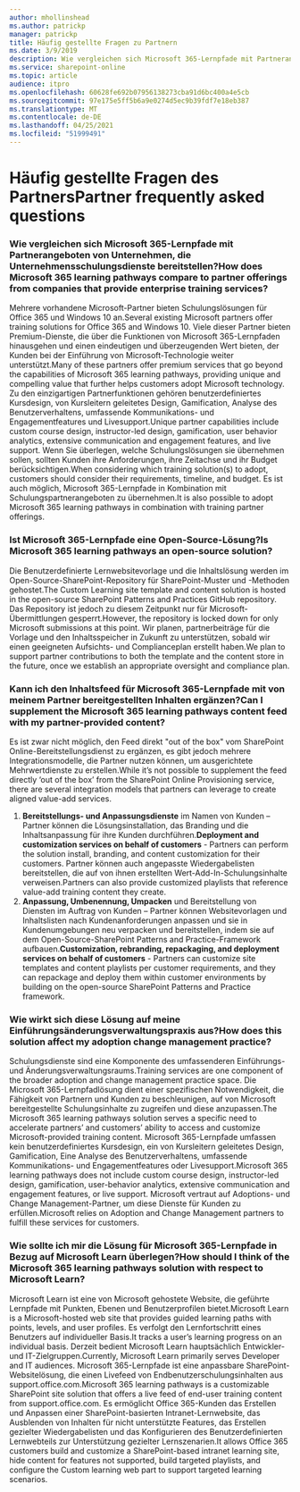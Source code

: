 ```yaml
---
author: mhollinshead
ms.author: patrickp
manager: patrickp
title: Häufig gestellte Fragen zu Partnern
ms.date: 3/9/2019
description: Wie vergleichen sich Microsoft 365-Lernpfade mit Partnerangeboten von Unternehmen, die Unternehmensschulungsdienste bereitstellen?
ms.service: sharepoint-online
ms.topic: article
audience: itpro
ms.openlocfilehash: 60628fe692b07956138273cba91d6bc400a4e5cb
ms.sourcegitcommit: 97e175e5ff5b6a9e0274d5ec9b39fdf7e18eb387
ms.translationtype: MT
ms.contentlocale: de-DE
ms.lasthandoff: 04/25/2021
ms.locfileid: "51999491"
---
```

# <a name="partner-frequently-asked-questions"></a><span data-ttu-id="4baf3-103">Häufig gestellte Fragen des Partners</span><span class="sxs-lookup"><span data-stu-id="4baf3-103">Partner frequently asked questions</span></span>

### <a name="how-does-microsoft-365-learning-pathways-compare-to-partner-offerings-from-companies-that-provide-enterprise-training-services"></a><span data-ttu-id="4baf3-104">Wie vergleichen sich Microsoft 365-Lernpfade mit Partnerangeboten von Unternehmen, die Unternehmensschulungsdienste bereitstellen?</span><span class="sxs-lookup"><span data-stu-id="4baf3-104">How does Microsoft 365 learning pathways compare to partner offerings from companies that provide enterprise training services?</span></span>
<span data-ttu-id="4baf3-105">Mehrere vorhandene Microsoft-Partner bieten Schulungslösungen für Office 365 und Windows 10 an.</span><span class="sxs-lookup"><span data-stu-id="4baf3-105">Several existing Microsoft partners offer training solutions for Office 365 and Windows 10.</span></span> <span data-ttu-id="4baf3-106">Viele dieser Partner bieten Premium-Dienste, die über die Funktionen von Microsoft 365-Lernpfaden hinausgehen und einen eindeutigen und überzeugenden Wert bieten, der Kunden bei der Einführung von Microsoft-Technologie weiter unterstützt.</span><span class="sxs-lookup"><span data-stu-id="4baf3-106">Many of these partners offer premium services that go beyond the capabilities of Microsoft 365 learning pathways, providing unique and compelling value that further helps customers adopt Microsoft technology.</span></span> <span data-ttu-id="4baf3-107">Zu den einzigartigen Partnerfunktionen gehören benutzerdefiniertes Kursdesign, von Kursleitern geleitetes Design, Gamification, Analyse des Benutzerverhaltens, umfassende Kommunikations- und Engagementfeatures und Livesupport.</span><span class="sxs-lookup"><span data-stu-id="4baf3-107">Unique partner capabilities include custom course design, instructor-led design, gamification, user behavior analytics, extensive communication and engagement features, and live support.</span></span> <span data-ttu-id="4baf3-108">Wenn Sie überlegen, welche Schulungslösungen sie übernehmen sollen, sollten Kunden ihre Anforderungen, ihre Zeitachse und ihr Budget berücksichtigen.</span><span class="sxs-lookup"><span data-stu-id="4baf3-108">When considering which training solution(s) to adopt, customers should consider their requirements, timeline, and budget.</span></span> <span data-ttu-id="4baf3-109">Es ist auch möglich, Microsoft 365-Lernpfade in Kombination mit Schulungspartnerangeboten zu übernehmen.</span><span class="sxs-lookup"><span data-stu-id="4baf3-109">It is also possible to adopt Microsoft 365 learning pathways in combination with training partner offerings.</span></span>
 
### <a name="is-microsoft-365-learning-pathways-an-open-source-solution"></a><span data-ttu-id="4baf3-110">Ist Microsoft 365-Lernpfade eine Open-Source-Lösung?</span><span class="sxs-lookup"><span data-stu-id="4baf3-110">Is Microsoft 365 learning pathways an open-source solution?</span></span>
<span data-ttu-id="4baf3-111">Die Benutzerdefinierte Lernwebsitevorlage und die Inhaltslösung werden im Open-Source-SharePoint-Repository für SharePoint-Muster und -Methoden gehostet.</span><span class="sxs-lookup"><span data-stu-id="4baf3-111">The Custom Learning site template and content solution is hosted in the open-source SharePoint Patterns and Practices GitHub repository.</span></span> <span data-ttu-id="4baf3-112">Das Repository ist jedoch zu diesem Zeitpunkt nur für Microsoft-Übermittlungen gesperrt.</span><span class="sxs-lookup"><span data-stu-id="4baf3-112">However, the repository is locked down for only Microsoft submissions at this point.</span></span> <span data-ttu-id="4baf3-113">Wir planen, partnerbeiträge für die Vorlage und den Inhaltsspeicher in Zukunft zu unterstützen, sobald wir einen geeigneten Aufsichts- und Complianceplan erstellt haben.</span><span class="sxs-lookup"><span data-stu-id="4baf3-113">We plan to support partner contributions to both the template and the content store in the future, once we establish an appropriate oversight and compliance plan.</span></span>  

### <a name="can-i-supplement-the-microsoft-365-learning-pathways-content-feed-with-my-partner-provided-content"></a><span data-ttu-id="4baf3-114">Kann ich den Inhaltsfeed für Microsoft 365-Lernpfade mit von meinem Partner bereitgestellten Inhalten ergänzen?</span><span class="sxs-lookup"><span data-stu-id="4baf3-114">Can I supplement the Microsoft 365 learning pathways content feed with my partner-provided content?</span></span> 
<span data-ttu-id="4baf3-115">Es ist zwar nicht möglich, den Feed direkt "out of the box" vom SharePoint Online-Bereitstellungsdienst zu ergänzen, es gibt jedoch mehrere Integrationsmodelle, die Partner nutzen können, um ausgerichtete Mehrwertdienste zu erstellen.</span><span class="sxs-lookup"><span data-stu-id="4baf3-115">While it’s not possible to supplement the feed directly ‘out of the box’ from the SharePoint Online Provisioning service, there are several integration models that partners can leverage to create aligned value-add services.</span></span>

1. <span data-ttu-id="4baf3-116">**Bereitstellungs- und Anpassungsdienste** im Namen von Kunden – Partner können die Lösungsinstallation, das Branding und die Inhaltsanpassung für ihre Kunden durchführen.</span><span class="sxs-lookup"><span data-stu-id="4baf3-116">**Deployment and customization services on behalf of customers** - Partners can perform the solution install, branding, and content customization for their customers.</span></span> <span data-ttu-id="4baf3-117">Partner können auch angepasste Wiedergabelisten bereitstellen, die auf von ihnen erstellten Wert-Add-In-Schulungsinhalte verweisen.</span><span class="sxs-lookup"><span data-stu-id="4baf3-117">Partners can also provide customized playlists that reference value-add training content they create.</span></span> 
2. <span data-ttu-id="4baf3-118">**Anpassung, Umbenennung, Umpacken** und Bereitstellung von Diensten im Auftrag von Kunden – Partner können Websitevorlagen und Inhaltslisten nach Kundenanforderungen anpassen und sie in Kundenumgebungen neu verpacken und bereitstellen, indem sie auf dem Open-Source-SharePoint Patterns and Practice-Framework aufbauen.</span><span class="sxs-lookup"><span data-stu-id="4baf3-118">**Customization, rebranding, repackaging, and deployment services on behalf of customers** - Partners can customize site templates and content playlists per customer requirements, and they can repackage and deploy them within customer environments by building on the open-source SharePoint Patterns and Practice framework.</span></span> 

### <a name="how-does-this-solution-affect-my-adoption-change-management-practice"></a><span data-ttu-id="4baf3-119">Wie wirkt sich diese Lösung auf meine Einführungsänderungsverwaltungspraxis aus?</span><span class="sxs-lookup"><span data-stu-id="4baf3-119">How does this solution affect my adoption change management practice?</span></span> 
<span data-ttu-id="4baf3-120">Schulungsdienste sind eine Komponente des umfassenderen Einführungs- und Änderungsverwaltungsraums.</span><span class="sxs-lookup"><span data-stu-id="4baf3-120">Training services are one component of the broader adoption and change management practice space.</span></span> <span data-ttu-id="4baf3-121">Die Microsoft 365-Lernpfadlösung dient einer spezifischen Notwendigkeit, die Fähigkeit von Partnern und Kunden zu beschleunigen, auf von Microsoft bereitgestellte Schulungsinhalte zu zugreifen und diese anzupassen.</span><span class="sxs-lookup"><span data-stu-id="4baf3-121">The Microsoft 365 learning pathways solution serves a specific need to accelerate partners’ and customers’ ability to access and customize Microsoft-provided training content.</span></span> <span data-ttu-id="4baf3-122">Microsoft 365-Lernpfade umfassen kein benutzerdefiniertes Kursdesign, ein von Kursleitern geleitetes Design, Gamification, Eine Analyse des Benutzerverhaltens, umfassende Kommunikations- und Engagementfeatures oder Livesupport.</span><span class="sxs-lookup"><span data-stu-id="4baf3-122">Microsoft 365 learning pathways does not include custom course design, instructor-led design, gamification, user-behavior analytics, extensive communication and engagement features, or live support.</span></span> <span data-ttu-id="4baf3-123">Microsoft vertraut auf Adoptions- und Change Management-Partner, um diese Dienste für Kunden zu erfüllen.</span><span class="sxs-lookup"><span data-stu-id="4baf3-123">Microsoft relies on Adoption and Change Management partners to fulfill these services for customers.</span></span> 

### <a name="how-should-i-think-of-the-microsoft-365-learning-pathways-solution-with-respect-to-microsoft-learn"></a><span data-ttu-id="4baf3-124">Wie sollte ich mir die Lösung für Microsoft 365-Lernpfade in Bezug auf Microsoft Learn überlegen?</span><span class="sxs-lookup"><span data-stu-id="4baf3-124">How should I think of the Microsoft 365 learning pathways solution with respect to Microsoft Learn?</span></span>
<span data-ttu-id="4baf3-125">Microsoft Learn ist eine von Microsoft gehostete Website, die geführte Lernpfade mit Punkten, Ebenen und Benutzerprofilen bietet.</span><span class="sxs-lookup"><span data-stu-id="4baf3-125">Microsoft Learn is a Microsoft-hosted web site that provides guided learning paths with points, levels, and user profiles.</span></span> <span data-ttu-id="4baf3-126">Es verfolgt den Lernfortschritt eines Benutzers auf individueller Basis.</span><span class="sxs-lookup"><span data-stu-id="4baf3-126">It tracks a user’s learning progress on an individual basis.</span></span> <span data-ttu-id="4baf3-127">Derzeit bedient Microsoft Learn hauptsächlich Entwickler- und IT-Zielgruppen.</span><span class="sxs-lookup"><span data-stu-id="4baf3-127">Currently, Microsoft Learn primarily serves Developer and IT audiences.</span></span> <span data-ttu-id="4baf3-128">Microsoft 365-Lernpfade ist eine anpassbare SharePoint-Websitelösung, die einen Livefeed von Endbenutzerschulungsinhalten aus support.office.com.</span><span class="sxs-lookup"><span data-stu-id="4baf3-128">Microsoft 365 learning pathways is a customizable SharePoint site solution that offers a live feed of end-user training content from support.office.com.</span></span> <span data-ttu-id="4baf3-129">Es ermöglicht Office 365-Kunden das Erstellen und Anpassen einer SharePoint-basierten Intranet-Lernwebsite, das Ausblenden von Inhalten für nicht unterstützte Features, das Erstellen gezielter Wiedergabelisten und das Konfigurieren des Benutzerdefinierten Lernwebteils zur Unterstützung gezielter Lernszenarien.</span><span class="sxs-lookup"><span data-stu-id="4baf3-129">It allows Office 365 customers build and customize a SharePoint-based intranet learning site, hide content for features not supported, build targeted playlists, and configure the Custom learning web part to support targeted learning scenarios.</span></span>
